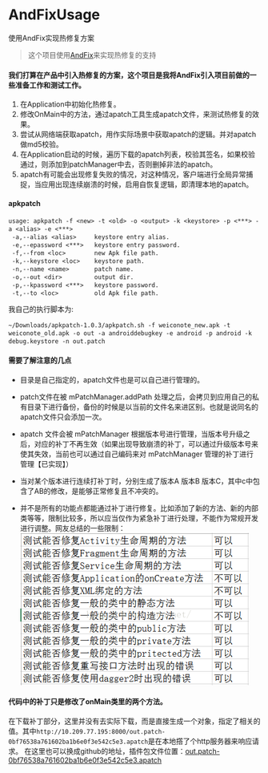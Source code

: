 # AndFixUsage
使用AndFix实现热修复方案

> 这个项目使用[AndFix](https://github.com/alibaba/AndFix)来实现热修复的支持

#### 我们打算在产品中引入热修复的方案，这个项目是我将AndFix引入项目前做的一些准备工作和测试工作。

1. 在Application中初始化热修复。
2. 修改OnMain中的方法，通过apatch工具生成apatch文件，来测试热修复的效果。
3. 尝试从网络端获取apatch，用作实际场景中获取apatch的逻辑。并对apatch做md5校验。
4. 在Application启动的时候，遍历下载的apatch列表，校验其签名，如果校验通过，则添加到patchManager中去，否则删掉非法的apatch。
5. apatch有可能会出现修复失败的情况，对这种情况，客户端进行全局异常捕捉，当应用出现连续崩溃的时候，启用自恢复逻辑，即清理本地的apatch。

#### apkpatch

```
usage: apkpatch -f <new> -t <old> -o <output> -k <keystore> -p <***> -a <alias> -e <***>
 -a,--alias <alias>     keystore entry alias.
 -e,--epassword <***>   keystore entry password.
 -f,--from <loc>        new Apk file path.
 -k,--keystore <loc>    keystore path.
 -n,--name <name>       patch name.
 -o,--out <dir>         output dir.
 -p,--kpassword <***>   keystore password.
 -t,--to <loc>          old Apk file path.
 ```

 我自己的执行脚本为:

 ```
 ~/Downloads/apkpatch-1.0.3/apkpatch.sh -f weiconote_new.apk -t weiconote_old.apk -o out -a androiddebugkey -e android -p android -k debug.keystore -n out.patch
 ```


#### 需要了解注意的几点

- 目录是自己指定的，apatch文件也是可以自己进行管理的。

- patch文件在被 mPatchManager.addPath 处理之后，会拷贝到应用自己的私有目录下进行备份，备份的时候是以当前的文件名来进区别。也就是说同名的apatch文件只会添加一次。

- apatch 文件会被 mPatchManager 根据版本号进行管理，当版本号升级之后，对应的补丁不再生效（如果出现导致崩溃的补丁，可以通过升级版本号来使其失效，当前也可以通过自己编码来对 mPatchManager 管理的补丁进行管理【已实现】）

- 当对某个版本进行连续打补丁时，分别生成了版本A 版本B 版本C，其中c中包含了AB的修改，是能够正常修复且不冲突的。

- 并不是所有的功能点都能通过补丁进行修复。比如添加了新的方法、新的内部类等等，限制比较多，所以应当仅作为紧急补丁进行处理，不能作为常规开发进行调整。网友总结的一些限制：![20160326012417483.png](img/20160326012417483.png)



#### 代码中的补丁只是修改了onMain类里的两个方法。

在下载补丁部分，这里并没有去实际下载，而是直接生成一个对象，指定了相关的值。其中`http://10.209.77.195:8000/out.patch-0bf76538a761602ba1b6e0f3e542c5e3.apatch`是在本地撘了个http服务器来响应请求。 在这里也可以换成github的地址，插件包文件位置：[out.patch-0bf76538a761602ba1b6e0f3e542c5e3.apatch](img/out.patch-0bf76538a761602ba1b6e0f3e542c5e3.apatch)
